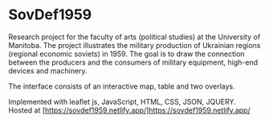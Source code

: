 # SovDef1959

Research project for the faculty of arts (political studies) at the University of Manitoba.
The project illustrates the military production of Ukrainian regions (regional economic soviets) in 1959.
The goal is to draw the connection between the producers and the consumers of military equipment, high-end devices and machinery.

The interface consists of an interactive map, table and two overlays.

Implemented with leaflet js, JavaScript, HTML, CSS, JSON, JQUERY.
Hosted at [https://sovdef1959.netlify.app/]https://sovdef1959.netlify.app/
